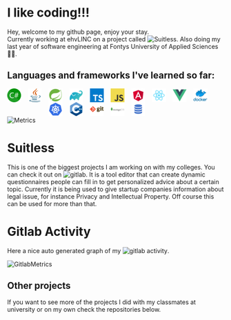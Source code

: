 # I like coding!!!
Hey, welcome to my github page, enjoy your stay.
<br>
Currently working at ehvLINC on a project called ![Suitless]("https://gitlab.com/suitless"). 
Also doing my last year of software engineering at Fontys University of Applied Sciences 💪🏼.

## Languages and frameworks I've learned so far:

<img align="left" alt="csharp" width="32px" src="https://raw.githubusercontent.com/github/explore/80688e429a7d4ef2fca1e82350fe8e3517d3494d/topics/csharp/csharp.png">
<img align="left" alt="java" width="32px" src="https://raw.githubusercontent.com/github/explore/80688e429a7d4ef2fca1e82350fe8e3517d3494d/topics/java/java.png" style="margin-left: 16px">
<img align="left" alt="springboot" width="32px" src="https://raw.githubusercontent.com/github/explore/80688e429a7d4ef2fca1e82350fe8e3517d3494d/topics/spring-boot/spring-boot.png" style="margin-left: 16px">
<img align="left" alt="gradle" width="32px" src="https://raw.githubusercontent.com/github/explore/59009b1589a883459c0ae19044e3e7e3ec0c4e0a/topics/gradle/gradle.png" style="margin-left: 16px">
<img align="left" alt="typescript" width="32px" src="https://raw.githubusercontent.com/github/explore/80688e429a7d4ef2fca1e82350fe8e3517d3494d/topics/typescript/typescript.png" style="margin-left: 16px">
<img align="left" alt="javascript" width="32px" src="https://raw.githubusercontent.com/github/explore/80688e429a7d4ef2fca1e82350fe8e3517d3494d/topics/javascript/javascript.png" style="margin-left: 16px">
<img align="left" alt="angular" width="32px" src="https://raw.githubusercontent.com/github/explore/80688e429a7d4ef2fca1e82350fe8e3517d3494d/topics/angular/angular.png" style="margin-left: 16px">
<img align="left" alt="react" width="32px" src="https://raw.githubusercontent.com/github/explore/80688e429a7d4ef2fca1e82350fe8e3517d3494d/topics/react/react.png" style="margin-left: 16px">
<img align="left" alt="vue" width="32px" src="https://raw.githubusercontent.com/github/explore/80688e429a7d4ef2fca1e82350fe8e3517d3494d/topics/vue/vue.png" style="margin-left: 16px">
<img align="left" alt="docker" width="32px" src="https://raw.githubusercontent.com/github/explore/80688e429a7d4ef2fca1e82350fe8e3517d3494d/topics/docker/docker.png" style="margin-left: 16px">
<img align="left" alt="kubernetes" width="32px" src="https://raw.githubusercontent.com/github/explore/80688e429a7d4ef2fca1e82350fe8e3517d3494d/topics/kubernetes/kubernetes.png" style="margin-left: 16px">
<img align="left" alt="c++" width="32px" src="https://raw.githubusercontent.com/github/explore/80688e429a7d4ef2fca1e82350fe8e3517d3494d/topics/cpp/cpp.png" style="margin-left: 16px">
<img align="left" alt="git" width="32px" src="https://raw.githubusercontent.com/github/explore/80688e429a7d4ef2fca1e82350fe8e3517d3494d/topics/git/git.png" style="margin-left: 16px">
<img align="left" alt="mongodb" width="32px" src="https://raw.githubusercontent.com/github/explore/80688e429a7d4ef2fca1e82350fe8e3517d3494d/topics/mongodb/mongodb.png" style="margin-left: 16px">
<img align="left" alt="mariadb" width="32px" src="https://raw.githubusercontent.com/github/explore/80688e429a7d4ef2fca1e82350fe8e3517d3494d/topics/sql/sql.png" style="margin-left: 16px">

<br><br><br>

![Metrics](https://metrics.lecoq.io/spoilerdo?template=classic&base.activity=0&base.community=0&base.repositories=0&base.metadata=0&languages=1&config.timezone=Europe%2FBerlin)

# Suitless
This is one of the biggest projects I am working on with my colleges.
You can check it out on ![gitlab]("https://gitlab.com/suitless").
It is a tool editor that can create dynamic questionnaires people can fill in to get personalized advice about a certain topic. Currently it is being used to give startup companies information about legal issue, for instance Privacy and Intellectual Property.
Off course this can be used for more than that.

# Gitlab Activity
Here a nice auto generated graph of my ![gitlab activity]("https://gitlab.com/martijn.dormans").

![GitlabMetrics](https://spoilerdo.github.io/spoilerdo/gitlab-metrcis.svg)

## Other projects
If you want to see more of the projects I did with my classmates at university or on my own check the repositories below.